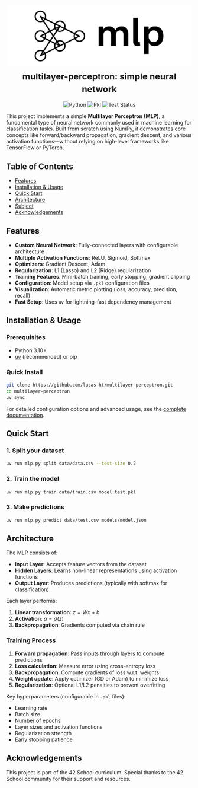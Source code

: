 <h1 align="center">
  <picture>
    <source
      media="(prefers-color-scheme: dark)"
      srcset="assets/banner/mlp-dark.svg"
    >
    <img
      alt="multilayer-perceptron"
      src="assets/banner/mlp-light.svg"
      width="500"
    >
  </picture>
  <br>
  <small>multilayer-perceptron: simple neural network</small>
</h1>

<p align=center>
    <picture>
      <img
        src="https://img.shields.io/badge/Language-Python-3776AB?logo=python&logoColor=white"
        alt="Python"
      >
    </picture>
    <picture>
      <img
        src="https://img.shields.io/badge/Configuration-Pkl-74944E?logo=pkl&logoColor=white"
        alt="Pkl"
      >
    </picture>
    <picture>
      <img
        src="https://github.com/lucas-ht/multilayer-perceptron/actions/workflows/test.yaml/badge.svg"
        alt="Test Status"
      >
    </picture>
</p>


This project implements a simple **Multilayer Perceptron (MLP)**, a fundamental type of neural network commonly used in machine learning for classification tasks. Built from scratch using NumPy, it demonstrates core concepts like forward/backward propagation, gradient descent, and various activation functions—without relying on high-level frameworks like TensorFlow or PyTorch.


## Table of Contents

- [Features](#features)
- [Installation & Usage](#installation--usage)
- [Quick Start](#quick-start)
- [Architecture](#architecture)
- [Subject](#subject)
- [Acknowledgements](#acknowledgements)


## Features

- **Custom Neural Network**: Fully-connected layers with configurable architecture
- **Multiple Activation Functions**: ReLU, Sigmoid, Softmax
- **Optimizers**: Gradient Descent, Adam
- **Regularization**: L1 (Lasso) and L2 (Ridge) regularization
- **Training Features**: Mini-batch training, early stopping, gradient clipping
- **Configuration**: Model setup via `.pkl` configuration files
- **Visualization**: Automatic metric plotting (loss, accuracy, precision, recall)
- **Fast Setup**: Uses `uv` for lightning-fast dependency management


## Installation & Usage

### Prerequisites

- Python 3.10+
- [uv](https://docs.astral.sh/uv/) (recommended) or pip

### Quick Install

```bash
git clone https://github.com/lucas-ht/multilayer-perceptron.git
cd multilayer-perceptron
uv sync
```

For detailed configuration options and advanced usage, see the [complete documentation](/docs/usage.md).


## Quick Start

### 1. Split your dataset

```bash
uv run mlp.py split data/data.csv --test-size 0.2
```

### 2. Train the model

```bash
uv run mlp.py train data/train.csv model.test.pkl
```

### 3. Make predictions

```bash
uv run mlp.py predict data/test.csv models/model.json
```


## Architecture

The MLP consists of:
- **Input Layer**: Accepts feature vectors from the dataset
- **Hidden Layers**: Learns non-linear representations using activation functions
- **Output Layer**: Produces predictions (typically with softmax for classification)

Each layer performs:
1. **Linear transformation**: $` z = Wx + b `$
2. **Activation**: $` a = \sigma(z) `$
3. **Backpropagation**: Gradients computed via chain rule

### Training Process

1. **Forward propagation**: Pass inputs through layers to compute predictions
2. **Loss calculation**: Measure error using cross-entropy loss
3. **Backpropagation**: Compute gradients of loss w.r.t. weights
4. **Weight update**: Apply optimizer (GD or Adam) to minimize loss
5. **Regularization**: Optional L1/L2 penalties to prevent overfitting

Key hyperparameters (configurable in `.pkl` files):
- Learning rate
- Batch size
- Number of epochs
- Layer sizes and activation functions
- Regularization strength
- Early stopping patience


## Acknowledgements

This project is part of the 42 School curriculum. Special thanks to the 42 School community for their support and resources.
